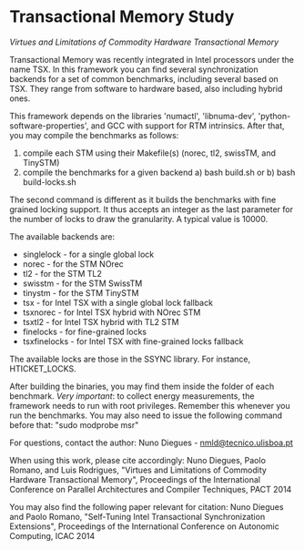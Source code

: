 Transactional Memory Study
============

*Virtues and Limitations of Commodity Hardware Transactional Memory*

Transactional Memory was recently integrated in Intel processors under the name TSX.
In this framework you can find several synchronization backends for a set of common benchmarks, including several based on TSX. They range from software to hardware based, also including hybrid ones.

This framework depends on the libraries 'numactl', 'libnuma-dev', 'python-software-properties', and GCC with support for RTM intrinsics.
After that, you may compile the benchmarks as follows:
 
1) compile each STM using their Makefile(s) (norec, tl2, swissTM, and TinySTM)
2) compile the benchmarks for a given backend
    a) bash build.sh <backend> <lock>
 or
    b) bash build-locks.sh <backend> <lock> <granularity> 


The second command is different as it builds the benchmarks with fine grained locking support. It thus accepts an integer as the last parameter for the number of locks to draw the granularity. A typical value is 10000.

The available backends are:
 - singlelock - for a single global lock
 - norec - for the STM NOrec
 - tl2 - for the STM TL2
 - swisstm - for the STM SwissTM
 - tinystm - for the STM TinySTM
 - tsx - for Intel TSX with a single global lock fallback
 - tsxnorec - for Intel TSX hybrid with NOrec STM
 - tsxtl2 - for Intel TSX hybrid with TL2 STM
 - finelocks - for fine-grained locks
 - tsxfinelocks - for Intel TSX with fine-grained locks fallback

The available locks are those in the SSYNC library. For instance, HTICKET_LOCKS.


After building the binaries, you may find them inside the folder of each benchmark.
*Very important*: to collect energy measurements, the framework needs to run with root privileges. Remember this whenever you run the benchmarks.
You may also need to issue the following command before that: "sudo modprobe msr"


For questions, contact the author:
Nuno Diegues - nmld@tecnico.ulisboa.pt

When using this work, please cite accordingly: 
 Nuno Diegues, Paolo Romano, and Luis Rodrigues, "Virtues and Limitations of Commodity Hardware Transactional Memory", Proceedings of the International Conference on Parallel Architectures and Compiler Techniques, PACT 2014

You may also find the following paper relevant for citation:
 Nuno Diegues and Paolo Romano, "Self-Tuning Intel Transactional Synchronization Extensions", Proceedings of the International Conference on Autonomic Computing, ICAC 2014
